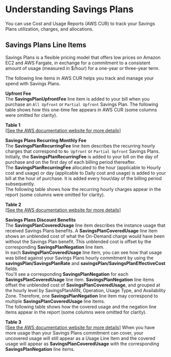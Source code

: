 # Understanding Savings Plans<a name="cur-sp"></a>

You can use Cost and Usage Reports \(AWS CUR\) to track your Savings Plans utilization, charges, and allocations\.

## Savings Plans Line Items<a name="cur-sp-lineitems"></a>

Savings Plans is a flexible pricing model that offers low prices on Amazon EC2 and AWS Fargate, in exchange for a commitment to a consistent amount of usage \(measured in $/hour\) for a one\-year or three\-year term\.

The following line items in AWS CUR helps you track and manage your spend with Savings Plans\. 

**Upfront Fee**  
The **SavingsPlanUpfrontFee** line item is added to your bill when you purchase an `All Upfront` or `Partial Upfront` Savings Plan\. The following table shows how this one\-time fee appears in AWS CUR \(some columns were omitted for clarity\)\.  
     
**Table 1**    
[\[See the AWS documentation website for more details\]](http://docs.aws.amazon.com/cur/latest/userguide/cur-sp.html)

 **Savings Plans Recurring Monthly Fee**  
The **SavingsPlanRecurringFee** line item describes the recurring hourly charges that correspond to `No Upfront` or `Partial Upfront` Savings Plans\. Initially, the **SavingsPlanRecurringFee** is added to your bill on the day of purchase and on the first day of each billing period thereafter\.  
The **SavingsPlanRecurringFee** allocated to the hour \(applicable to Hourly cost and usage\) or day \(applicable to Daily cost and usage\) is added to your bill at the hour of purchase\. It is added every hour/day of the billing period subsequently\.  
The following table shows how the recurring hourly charges appear in the report \(some columns were omitted for clarity\)\.  
     
**Table 2**    
[\[See the AWS documentation website for more details\]](http://docs.aws.amazon.com/cur/latest/userguide/cur-sp.html)

**Savings Plans Discount Benefits**  
The **SavingsPlanCoveredUsage** line item describes the instance usage that received Savings Plans benefits\. A **SavingsPlanCoveredUsage** line item shows an unblended cost of what the On\-Demand charge would have been without the Savings Plan benefit\. This unblended cost is offset by the corresponding **SavingsPlanNegation** line item\.   
In each **SavingsPlanCoveredUsage** line item, you can see how that usage was billed against your Savings Plans hourly commitment by using the **savingsPlan/SavingsPlanRate** and **savingsPlan/SavingsPlanEffectiveCost** fields\.  
You'll see a corresponding **SavingsPlanNegation** for each **SavingsPlanCoveredUsage** line item\. **SavingsPlanNegation** line items offset the unblended cost of **SavingsPlanCoveredUsage**, and grouped at the hourly level by SavingsPlanARN, Operation, Usage Type, and Availability Zone\. Therefore, one **SavingsPlanNegation** line item may correspond to multiple **SavingsPlanCoveredUsage** line items\.  
The following table shows how the covered usage and the negation line items appear in the report \(some columns were omitted for clarity\)\.  
     
**Table 3**    
[\[See the AWS documentation website for more details\]](http://docs.aws.amazon.com/cur/latest/userguide/cur-sp.html)
When you have more usage than your Savings Plans commitment can cover, your uncovered usage will still appear as a Usage Line Item and the covered usage will appear as **SavingsPlanCoveredUsage** with the corresponding **SavingsPlanNegation** line items\.